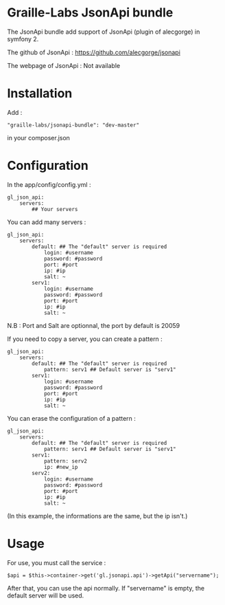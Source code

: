 Graille-Labs JsonApi bundle
=====================

The JsonApi bundle add support of JsonApi (plugin of alecgorge) in symfony 2.

The github of JsonApi : https://github.com/alecgorge/jsonapi

The webpage of JsonApi : Not available

Installation
============
Add :

```
"graille-labs/jsonapi-bundle": "dev-master"
```

in your composer.json

Configuration
=============
In the app/config/config.yml :

```
gl_json_api:
    servers:
		## Your servers
```

You can add many servers :

```
gl_json_api:
    servers:
        default: ## The "default" server is required
            login: #username
            password: #password
            port: #port
            ip: #ip
            salt: ~
        serv1:
            login: #username
            password: #password
            port: #port
            ip: #ip
            salt: ~
```

N.B : Port and Salt are optionnal, the port by default is 20059

If you need to copy a server, you can create a pattern :

```
gl_json_api:
    servers:
        default: ## The "default" server is required
            pattern: serv1 ## Default server is "serv1"
        serv1:
            login: #username
            password: #password
            port: #port
            ip: #ip
            salt: ~
```

You can erase the configuration of a pattern :
```
gl_json_api:
    servers:
        default: ## The "default" server is required
            pattern: serv1 ## Default server is "serv1"
        serv1:
            pattern: serv2
            ip: #new_ip
        serv2:
            login: #username
            password: #password
            port: #port
            ip: #ip
            salt: ~
```

(In this example, the informations are the same, but the ip isn't.)

Usage
=============

For use, you must call the service :

```
$api = $this->container->get('gl.jsonapi.api')->getApi("servername");
```

After that, you can use the api normally.
If "servername" is empty, the default server will be used.